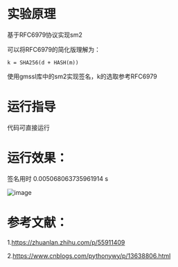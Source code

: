 # 实验原理

基于RFC6979协议实现sm2

可以将RFC6979的简化版理解为：

`k = SHA256(d + HASH(m))`

使用gmssl库中的sm2实现签名，k的选取参考RFC6979

# 运行指导

代码可直接运行

# 运行效果：

签名用时 0.005068063735961914 s

![image](https://github.com/korangar-group42num1/group42/assets/129478905/35279080-8fe7-466b-ac1b-7a679aad6d13)

# 参考文献：

1.https://zhuanlan.zhihu.com/p/55911409

2.https://www.cnblogs.com/pythonywy/p/13638806.html

